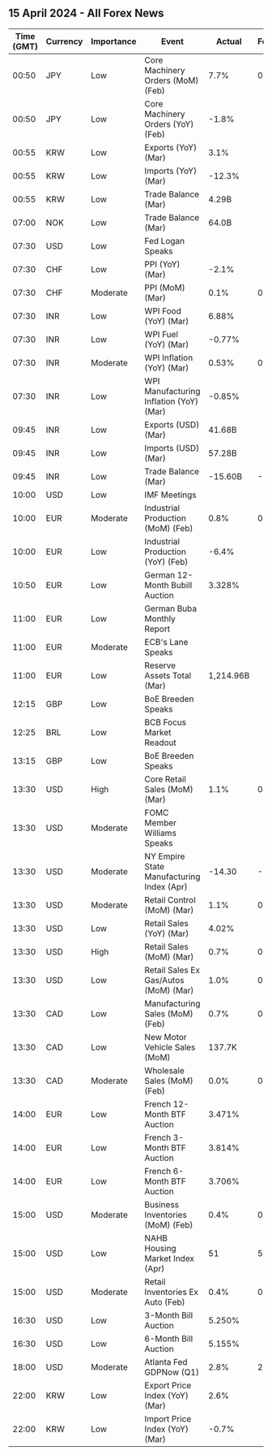 ## 15 April 2024 - All Forex News

| Time (GMT) | Currency | Importance | Event | Actual | Forecast | Previous |
|------|----------|------------|-------|--------|----------|----------|
| 00:50 | JPY | Low | Core Machinery Orders (MoM) (Feb) | 7.7% | 0.8% | -1.7% |
| 00:50 | JPY | Low | Core Machinery Orders (YoY) (Feb) | -1.8% |  | -10.9% |
| 00:55 | KRW | Low | Exports (YoY) (Mar) | 3.1% |  | 3.1% |
| 00:55 | KRW | Low | Imports (YoY) (Mar) | -12.3% |  | -12.3% |
| 00:55 | KRW | Low | Trade Balance (Mar) | 4.29B |  | 4.28B |
| 07:00 | NOK | Low | Trade Balance (Mar) | 64.0B |  | 51.7B |
| 07:30 | USD | Low | Fed Logan Speaks |  |  |  |
| 07:30 | CHF | Low | PPI (YoY) (Mar) | -2.1% |  | -2.0% |
| 07:30 | CHF | Moderate | PPI (MoM) (Mar) | 0.1% | 0.2% | 0.1% |
| 07:30 | INR | Low | WPI Food (YoY) (Mar) | 6.88% |  | 6.95% |
| 07:30 | INR | Low | WPI Fuel (YoY) (Mar) | -0.77% |  | -1.59% |
| 07:30 | INR | Moderate | WPI Inflation (YoY) (Mar) | 0.53% | 0.51% | 0.20% |
| 07:30 | INR | Low | WPI Manufacturing Inflation (YoY) (Mar) | -0.85% |  | -1.27% |
| 09:45 | INR | Low | Exports (USD) (Mar) | 41.68B |  | 41.40B |
| 09:45 | INR | Low | Imports (USD) (Mar) | 57.28B |  | 60.11B |
| 09:45 | INR | Low | Trade Balance (Mar) | -15.60B | -18.78B | -18.71B |
| 10:00 | USD | Low | IMF Meetings |  |  |  |
| 10:00 | EUR | Moderate | Industrial Production (MoM) (Feb) | 0.8% | 0.8% | -3.0% |
| 10:00 | EUR | Low | Industrial Production (YoY) (Feb) | -6.4% |  | -6.6% |
| 10:50 | EUR | Low | German 12-Month Bubill Auction | 3.328% |  | 3.390% |
| 11:00 | EUR | Low | German Buba Monthly Report |  |  |  |
| 11:00 | EUR | Moderate | ECB's Lane Speaks |  |  |  |
| 11:00 | EUR | Low | Reserve Assets Total (Mar) | 1,214.96B |  | 1,156.11B |
| 12:15 | GBP | Low | BoE Breeden Speaks |  |  |  |
| 12:25 | BRL | Low | BCB Focus Market Readout |  |  |  |
| 13:15 | GBP | Low | BoE Breeden Speaks |  |  |  |
| 13:30 | USD | High | Core Retail Sales (MoM) (Mar) | 1.1% | 0.5% | 0.6% |
| 13:30 | USD | Moderate | FOMC Member Williams Speaks |  |  |  |
| 13:30 | USD | Moderate | NY Empire State Manufacturing Index (Apr) | -14.30 | -5.20 | -20.90 |
| 13:30 | USD | Moderate | Retail Control (MoM) (Mar) | 1.1% | 0.4% | 0.3% |
| 13:30 | USD | Low | Retail Sales (YoY) (Mar) | 4.02% |  | 2.11% |
| 13:30 | USD | High | Retail Sales (MoM) (Mar) | 0.7% | 0.4% | 0.9% |
| 13:30 | USD | Low | Retail Sales Ex Gas/Autos (MoM) (Mar) | 1.0% | 0.3% | 0.5% |
| 13:30 | CAD | Low | Manufacturing Sales (MoM) (Feb) | 0.7% | 0.7% | 0.2% |
| 13:30 | CAD | Low | New Motor Vehicle Sales (MoM) | 137.7K |  | 116.9K |
| 13:30 | CAD | Moderate | Wholesale Sales (MoM) (Feb) | 0.0% | 0.8% | -0.2% |
| 14:00 | EUR | Low | French 12-Month BTF Auction | 3.471% |  | 3.461% |
| 14:00 | EUR | Low | French 3-Month BTF Auction | 3.814% |  | 3.827% |
| 14:00 | EUR | Low | French 6-Month BTF Auction | 3.706% |  | 3.697% |
| 15:00 | USD | Moderate | Business Inventories (MoM) (Feb) | 0.4% | 0.3% | 0.0% |
| 15:00 | USD | Low | NAHB Housing Market Index (Apr) | 51 | 51 | 51 |
| 15:00 | USD | Moderate | Retail Inventories Ex Auto (Feb) | 0.4% | 0.4% | 0.3% |
| 16:30 | USD | Low | 3-Month Bill Auction | 5.250% |  | 5.225% |
| 16:30 | USD | Low | 6-Month Bill Auction | 5.155% |  | 5.120% |
| 18:00 | USD | Moderate | Atlanta Fed GDPNow (Q1) | 2.8% | 2.4% | 2.4% |
| 22:00 | KRW | Low | Export Price Index (YoY) (Mar) | 2.6% |  | 4.2% |
| 22:00 | KRW | Low | Import Price Index (YoY) (Mar) | -0.7% |  | -0.2% |
